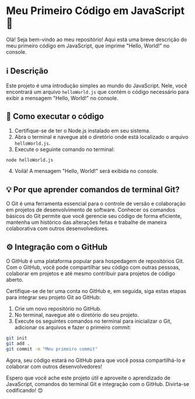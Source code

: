 # Meu Primeiro Código em JavaScript 🚀

Olá! Seja bem-vindo ao meu repositório! Aqui está uma breve descrição do meu primeiro código em JavaScript, que imprime "Hello, World!" no console.

## ℹ️ Descrição

Este projeto é uma introdução simples ao mundo do JavaScript. Nele, você encontrará um arquivo `helloWorld.js` que contém o código necessário para exibir a mensagem "Hello, World!" no console.

## 🚀 Como executar o código

1. Certifique-se de ter o Node.js instalado em seu sistema.
2. Abra o terminal e navegue até o diretório onde está localizado o arquivo `helloWorld.js`.
3. Execute o seguinte comando no terminal:

```bash
node helloWorld.js
```

4. Voilà! A mensagem "Hello, World!" será exibida no console.

## 💡 Por que aprender comandos de terminal Git?

O Git é uma ferramenta essencial para o controle de versão e colaboração em projetos de desenvolvimento de software. Conhecer os comandos básicos do Git permite que você gerencie seu código de forma eficiente, mantenha um histórico das alterações feitas e trabalhe de maneira colaborativa com outros desenvolvedores.

## ⚙️ Integração com o GitHub

O GitHub é uma plataforma popular para hospedagem de repositórios Git. Com o GitHub, você pode compartilhar seu código com outras pessoas, colaborar em projetos e até mesmo contribuir para projetos de código aberto.

Certifique-se de ter uma conta no GitHub e, em seguida, siga estas etapas para integrar seu projeto Git ao GitHub:

1. Crie um novo repositório no GitHub.
2. No terminal, navegue até o diretório do seu projeto.
3. Execute os seguintes comandos no terminal para inicializar o Git, adicionar os arquivos e fazer o primeiro commit:

```bash
git init
git add .
git commit -m "Meu primeiro commit"
```


Agora, seu código estará no GitHub para que você possa compartilhá-lo e colaborar com outros desenvolvedores!

Espero que você ache este projeto útil e aproveite o aprendizado de JavaScript, comandos do terminal Git e integração com o GitHub. Divirta-se codificando! 😊
